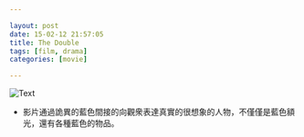 ```yaml
---

layout: post
date: 15-02-12 21:57:05
title: The Double
tags: [film, drama]
categories: [movie]

---
```


![Text]({{site.url}}/assets/blog_img/2015-02-12-the-double/The.Double.2013.LIMITED.1080p.BluRay.x264-GECKOS.mkv_20150212_211242.095.png)

<!-- more -->

- 影片通過詭異的藍色間接的向觀衆表達真實的很想象的人物，不僅僅是藍色額光，還有各種藍色的物品。